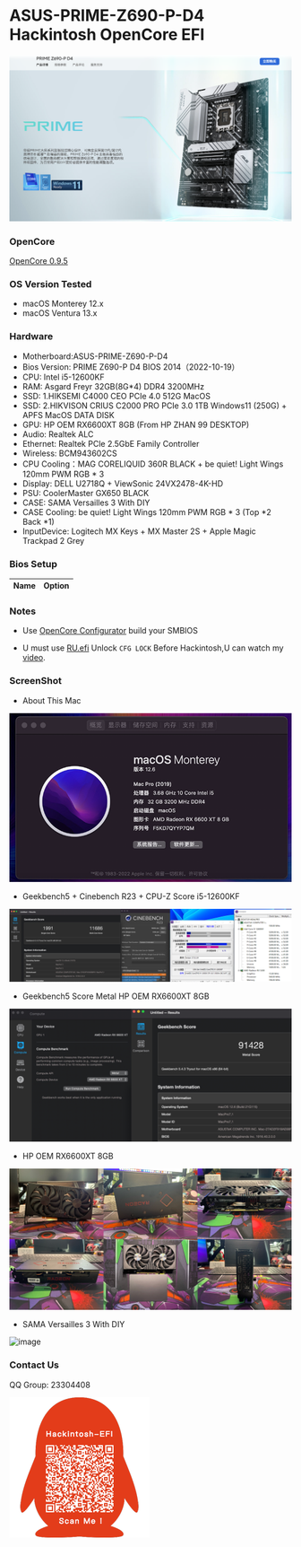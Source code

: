 # ASUS-PRIME-Z690-P-D4 Hackintosh OpenCore EFI

![image](ScreenShot/Motherboard.png)

### OpenCore

[OpenCore 0.9.5](https://github.com/acidanthera/OpenCorePkg)

### OS Version Tested

- macOS Monterey 12.x
- macOS Ventura  13.x 

### Hardware

- Motherboard:ASUS-PRIME-Z690-P-D4
- Bios Version: PRIME Z690-P D4 BIOS 2014（2022-10-19）
- CPU: Intel i5-12600KF
- RAM: Asgard Freyr 32GB(8G*4) DDR4 3200MHz
- SSD: 1.HIKSEMI C4000 CEO PCIe 4.0 512G MacOS
- SSD: 2.HIKVISON CRIUS C2000 PRO PCIe 3.0 1TB Windows11 (250G) + APFS MacOS DATA DISK
- GPU: HP OEM RX6600XT 8GB (From HP ZHAN 99 DESKTOP)
- Audio: Realtek ALC
- Ethernet: Realtek  PCle 2.5GbE Family Controller
- Wireless: BCM943602CS
- CPU Cooling：MAG CORELIQUID 360R BLACK + be quiet! Light Wings 120mm PWM RGB * 3
- Display: DELL U2718Q + ViewSonic 24VX2478-4K-HD
- PSU: CoolerMaster GX650 BLACK
- CASE: SAMA Versailles 3 With DIY
- CASE Cooling: be quiet! Light Wings 120mm PWM RGB * 3 (Top *2 Back *1)
- InputDevice: Logitech MX Keys + MX Master 2S + Apple Magic Trackpad 2 Grey


### Bios Setup

| Name | Option |
| ----- | --- |


### Notes

 - Use [OpenCore Configurator](https://mackie100projects.altervista.org/opencore-configurator/) build your SMBIOS

 - U must use [RU.efi](RU.efi) Unlock `CFG LOCK` Before Hackintosh,U can watch my [video](https://www.bilibili.com/video/BV1LV4y1N7jF).


### ScreenShot 

- About This Mac

![image](ScreenShot/aboutthismac.png)

- Geekbench5 + Cinebench R23 + CPU-Z Score i5-12600KF 

![image](ScreenShot/Geekbench5.png)

- Geekbench5 Score Metal HP OEM RX6600XT 8GB

![image](ScreenShot/metal.png)

- HP OEM RX6600XT 8GB

![image](ScreenShot/RX6600XT.png)

- SAMA Versailles 3 With DIY

![image](ScreenShot/CASE.png)

### Contact Us

QQ Group: 23304408

![image](ScreenShot/QRCode.png)

